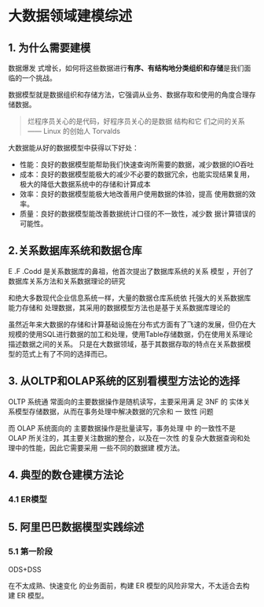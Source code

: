 # 大数据领域建模综述

## 1. 为什么需要建模
数据爆发 式增长，如何将这些数据进行**有序、有结构地分类组织和存储**是我们面 临的一个挑战。

数据模型就是数据组织和存储方法，它强调从业务、数据存取和使用的角度合理存储数据。
> 烂程序员关心的是代码，好程序员关心的是数据 结构和它 们之间的关系 —— Linux 的创始人 Torvalds

大数据能从好的数据模型中获得以下好处：
- 性能：良好的数据模型能帮助我们快速查询所需要的数据，减少数据的IO吞吐
- 成本：良好的数据模型能极大的减少不必要的数据冗余，也能实现结果复用，极大的降低大数据系统中的存储和计算成本
- 效率：良好的数据模型能极大地改善用户使用数据的体验，提高 使用数据的效率。
- 质量：良好的数据模型能改善数据统计口径的不一致性，减少数 据计算错误的可能性。

## 2.关系数据库系统和数据仓库
E .F .Codd 是关系数据库的鼻祖，他首次提出了数据库系统的关系 模型 ，开创了数据库关系方法和关系数据理论的研究

和绝大多数现代企业信息系统一样，大量的数据仓库系统依 托强大的关系数据库能力存储和 处理数据，其采用的数据模型方法也是基于关系数据库理论的

虽然近年来大数据的存储和计算基础设施在分布式方面有了飞速的发展，但仍在大规模的使用SQL进行数据的加工和处理，使用Table存储数据，仍在使用关系理论描述数据之间的关系。
只是在大数据领域，基于其数据存取的特点在关系数据模型的范式上有了不同的选择而已。

## 3. 从OLTP和OLAP系统的区别看模型方法论的选择
OLTP 系统通 常面向的主要数据操作是随机读写，主要采用满 足 3NF 的 实体关系模型存储数据，从而在事务处理中解决数据的冗余和 一 致性 问题

而 OLAP 系统面向的 主要数据操作是批量读写，事务处理 中 的一致性不是 OLAP 所关注的，其主要关注数据的整合，以及在一次性 的复杂大数据查询和处理中的性能，因此它需要采用 一些不同的数据建 模方法。

## 4. 典型的数仓建模方法论
### 4.1 ER模型


## 5. 阿里巴巴数据模型实践综述
### 5.1 第一阶段
ODS+DSS


在不太成熟、快速变化 的业务面前，构建 ER 模型的风险非常大，不太适合去构建 ER 模型。
